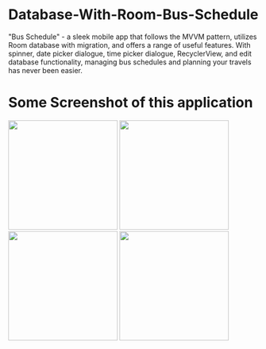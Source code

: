 # Database-With-Room-Bus-Schedule
"Bus Schedule" - a sleek mobile app that follows the MVVM pattern, utilizes Room database with migration, and offers a range of useful features. With spinner, date picker dialogue, time picker dialogue, RecyclerView, and edit database functionality, managing bus schedules and planning your travels has never been easier.
# Some Screenshot of this application
<p float="left" >
<img src="https://github.com/md-arif-hossainn/Database-With-Room-Bus-Schedule/assets/59121881/b7ed99da-0348-422a-b968-e8386d0acd8f" width="220"/>
<img src="https://github.com/md-arif-hossainn/Database-With-Room-Bus-Schedule/assets/59121881/ecc3a11d-d9d8-4cf0-87be-e0b7f1b82993" width="220"/>
<img src="https://github.com/md-arif-hossainn/Database-With-Room-Bus-Schedule/assets/59121881/b4fea281-77be-455c-815e-6493bbc7abc0" width="220"/>
<img src="https://github.com/md-arif-hossainn/Database-With-Room-Bus-Schedule/assets/59121881/d50290e6-5fd8-492f-bf01-8886de8e8ef8" width="220"/>
</p>
